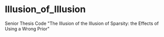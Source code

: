 # Illusion_of_Illusion
Senior Thesis Code "The Illusion of the Illusion of Sparsity: the Effects of Using a Wrong Prior"
